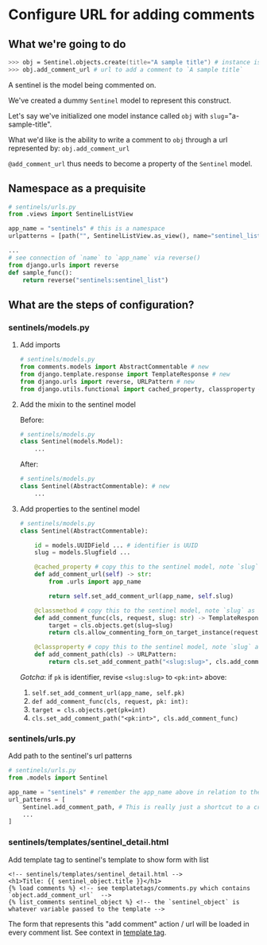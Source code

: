 # Configure URL for adding comments

## What we're going to do

```zsh
>>> obj = Sentinel.objects.create(title="A sample title") # instance is made, e.g. id=1, id=2, etc.
>>> obj.add_comment_url # url to add a comment to `A sample title`
```

A sentinel is the model being commented on.

We've created a dummy `Sentinel` model to represent this construct.

Let's say we've initialized one model instance called `obj` with `slug`="a-sample-title".

What we'd like is the ability to write a comment to `obj` through a url represented by: `obj.add_comment_url`

`@add_comment_url` thus needs to become a property of the `Sentinel` model.

## Namespace as a prequisite

```python
# sentinels/urls.py
from .views import SentinelListView

app_name = "sentinels" # this is a namespace
urlpatterns = [path("", SentinelListView.as_view(), name="sentinel_list"), ...]

...
# see connection of `name` to `app_name` via reverse()
from django.urls import reverse
def sample_func():
    return reverse("sentinels:sentinel_list")

```

## What are the steps of configuration?

### sentinels/models.py

1. Add imports

   ```python
   # sentinels/models.py
   from comments.models import AbstractCommentable # new
   from django.template.response import TemplateResponse # new
   from django.urls import reverse, URLPattern # new
   from django.utils.functional import cached_property, classproperty # new
   ```

2. Add the mixin to the sentinel model

   Before:

   ```python
   # sentinels/models.py
   class Sentinel(models.Model):
       ...
   ```

   After:

   ```python
   # sentinels/models.py
   class Sentinel(AbstractCommentable): # new
       ...
   ```

3. Add properties to the sentinel model

   ```python
   # sentinels/models.py
   class Sentinel(AbstractCommentable):

       id = models.UUIDField ... # identifier is UUID
       slug = models.Slugfield ...

       @cached_property # copy this to the sentinel model, note `slug` as identifier
       def add_comment_url(self) -> str:
           from .urls import app_name

           return self.set_add_comment_url(app_name, self.slug)

       @classmethod # copy this to the sentinel model, note `slug` as identifier
       def add_comment_func(cls, request, slug: str) -> TemplateResponse:
           target = cls.objects.get(slug=slug)
           return cls.allow_commenting_form_on_target_instance(request, target)

       @classproperty # copy this to the sentinel model, note `slug` as identifier
       def add_comment_path(cls) -> URLPattern:
           return cls.set_add_comment_path("<slug:slug>", cls.add_comment_func)
   ```

   _Gotcha_: if `pk` is identifier, revise `<slug:slug>` to `<pk:int>` above:

   1. `self.set_add_comment_url(app_name, self.pk)`
   2. `def add_comment_func(cls, request, pk: int):`
   3. `target = cls.objects.get(pk=int)`
   4. `cls.set_add_comment_path("<pk:int>", cls.add_comment_func)`

### sentinels/urls.py

Add path to the sentinel's url patterns

```python
# sentinels/urls.py
from .models import Sentinel

app_name = "sentinels" # remember the app_name above in relation to the `add_comment_url` property
url_patterns = [
    Sentinel.add_comment_path, # This is really just a shortcut to a created "name route to a view" function.
    ...
]
```

### sentinels/templates/sentinel_detail.html

Add template tag to sentinel's template to show form with list

```jinja
<!-- sentinels/templates/sentinel_detail.html -->
<h1>Title: {{ sentinel_object.title }}</h1>
{% load comments %} <!-- see templatetags/comments.py which contains `object.add_comment_url`  -->
{% list_comments sentinel_object %} <!-- the `sentinel_object` is whatever variable passed to the template -->
```

The form that represents this "add comment" action / url will be loaded in every comment list. See context in [template tag](../templatetags/comments.py).
